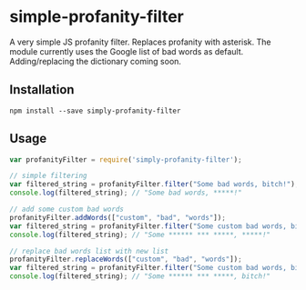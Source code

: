 # simple-profanity-filter

A very simple JS profanity filter. Replaces profanity with asterisk. The module currently uses the Google list of bad words as default. Adding/replacing the dictionary coming soon.

## Installation

```
npm install --save simply-profanity-filter
```

## Usage

```javascript
var profanityFilter = require('simply-profanity-filter');

// simple filtering
var filtered_string = profanityFilter.filter("Some bad words, bitch!");
console.log(filtered_string); // "Some bad words, *****!"

// add some custom bad words
profanityFilter.addWords(["custom", "bad", "words"]);
var filtered_string = profanityFilter.filter("Some custom bad words, bitch!");
console.log(filtered_string); // "Some ****** *** *****, *****!"

// replace bad words list with new list
profanityFilter.replaceWords(["custom", "bad", "words"]);
var filtered_string = profanityFilter.filter("Some custom bad words, bitch!");
console.log(filtered_string); // "Some ****** *** *****, bitch!"
```